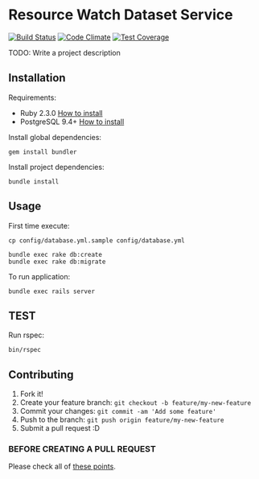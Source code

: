 # Resource Watch Dataset Service

[![Build Status](https://travis-ci.org/resource-watch/rw_dataset.svg?branch=staging)](https://travis-ci.org/resource-watch/rw_dataset) [![Code Climate](https://codeclimate.com/github/Vizzuality/rw_dataset/badges/gpa.svg)](https://codeclimate.com/github/Vizzuality/rw_dataset) [![Test Coverage](https://codeclimate.com/github/Vizzuality/rw_dataset/badges/coverage.svg)](https://codeclimate.com/github/Vizzuality/rw_dataset/coverage)

TODO: Write a project description

## Installation

Requirements:

* Ruby 2.3.0 [How to install](https://gorails.com/setup/osx/10.10-yosemite)
* PostgreSQL 9.4+ [How to install](http://exponential.io/blog/2015/02/21/install-postgresql-on-mac-os-x-via-brew/)

Install global dependencies:

    gem install bundler

Install project dependencies:

    bundle install

## Usage

First time execute:

    cp config/database.yml.sample config/database.yml

    bundle exec rake db:create
    bundle exec rake db:migrate

To run application:

    bundle exec rails server

## TEST

  Run rspec:

    bin/rspec

## Contributing

1. Fork it!
2. Create your feature branch: `git checkout -b feature/my-new-feature`
3. Commit your changes: `git commit -am 'Add some feature'`
4. Push to the branch: `git push origin feature/my-new-feature`
5. Submit a pull request :D

### BEFORE CREATING A PULL REQUEST

  Please check all of [these points](https://github.com/resource-watch/rw_dataset/blob/master/CONTRIBUTING.md).

